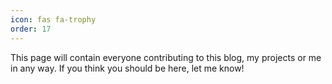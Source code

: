 ```yaml
---
icon: fas fa-trophy
order: 17
---
```


This page will contain everyone contributing to this blog, my projects or me in any way. If you think you should be here, let me know!
